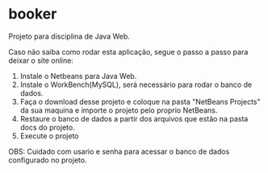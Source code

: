 # booker
Projeto para disciplina de Java Web.

Caso não saiba como rodar esta aplicação, segue o passo a passo para deixar o site online:
1) Instale o Netbeans para Java Web.
2) Instale o WorkBench(MySQL), será necessário para rodar o banco de dados.
3) Faça o download desse projeto e coloque na pasta "NetBeans Projects" da sua maquina e importe o projeto pelo proprio NetBeans.
4) Restaure o banco de dados a partir dos arquivos que estão na pasta docs do projeto.
5) Execute o projeto

OBS: Cuidado com usario e senha para acessar o banco de dados configurado no projeto.

